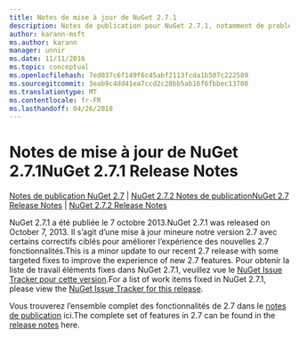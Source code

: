 ```yaml
---
title: Notes de mise à jour de NuGet 2.7.1
description: Notes de publication pour NuGet 2.7.1, notamment de problèmes connus, des correctifs de bogues, les fonctionnalités ajoutées et dcr.
author: karann-msft
ms.author: karann
manager: unnir
ms.date: 11/11/2016
ms.topic: conceptual
ms.openlocfilehash: 7ed037c6f149f6c45abf2113fcda1b507c222589
ms.sourcegitcommit: 3eab9c4dd41ea7ccd2c28bb5ab16f6fbbec13708
ms.translationtype: MT
ms.contentlocale: fr-FR
ms.lasthandoff: 04/26/2018
---
```

# <a name="nuget-271-release-notes"></a><span data-ttu-id="c13b1-103">Notes de mise à jour de NuGet 2.7.1</span><span class="sxs-lookup"><span data-stu-id="c13b1-103">NuGet 2.7.1 Release Notes</span></span>

<span data-ttu-id="c13b1-104">[Notes de publication NuGet 2.7](../release-notes/nuget-2.7.md) | [NuGet 2.7.2 Notes de publication](../release-notes/nuget-2.7.2.md)</span><span class="sxs-lookup"><span data-stu-id="c13b1-104">[NuGet 2.7 Release Notes](../release-notes/nuget-2.7.md) | [NuGet 2.7.2 Release Notes](../release-notes/nuget-2.7.2.md)</span></span>

<span data-ttu-id="c13b1-105">NuGet 2.7.1 a été publiée le 7 octobre 2013.</span><span class="sxs-lookup"><span data-stu-id="c13b1-105">NuGet 2.7.1 was released on October 7, 2013.</span></span>  <span data-ttu-id="c13b1-106">Il s’agit d’une mise à jour mineure notre version 2.7 avec certains correctifs ciblés pour améliorer l’expérience des nouvelles 2.7 fonctionnalités.</span><span class="sxs-lookup"><span data-stu-id="c13b1-106">This is a minor update to our recent 2.7 release with some targeted fixes to improve the experience of new 2.7 features.</span></span> <span data-ttu-id="c13b1-107">Pour obtenir la liste de travail éléments fixes dans NuGet 2.7.1, veuillez vue le [NuGet Issue Tracker pour cette version](http://nuget.codeplex.com/workitem/list/advanced?keyword=&status=Closed&type=All&priority=All&release=NuGet%202.7.1&assignedTo=All&component=All&sortField=LastUpdatedDate&sortDirection=Descending&page=0).</span><span class="sxs-lookup"><span data-stu-id="c13b1-107">For a list of work items fixed in NuGet 2.7.1, please view the [NuGet Issue Tracker for this release](http://nuget.codeplex.com/workitem/list/advanced?keyword=&status=Closed&type=All&priority=All&release=NuGet%202.7.1&assignedTo=All&component=All&sortField=LastUpdatedDate&sortDirection=Descending&page=0).</span></span>

<span data-ttu-id="c13b1-108">Vous trouverez l’ensemble complet des fonctionnalités de 2.7 dans le [notes de publication](../release-notes/nuget-2.7.md) ici.</span><span class="sxs-lookup"><span data-stu-id="c13b1-108">The complete set of features in 2.7 can be found in the [release notes](../release-notes/nuget-2.7.md) here.</span></span>
